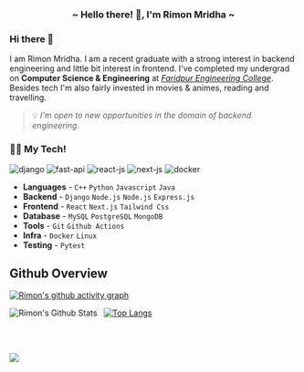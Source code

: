 <h3 align="center">~ Hello there! 👻, I'm Rimon Mridha ~</h3>

### Hi there 👋

I am Rimon Mridha. I am a recent graduate with a strong interest in backend engineering and little bit interest in frontend. I've completed my undergrad on **Computer Science & Engineering** at _[Faridpur Engineering College](https://fec.ac.bd/)_. Besides tech I'm also fairly invested in movies & animes, reading and travelling.

> 💡 _I'm open to new opportunities in the domain of backend engineering._

### 🧑‍💻 My Tech!

<p>
<img src="https://img.shields.io/badge/Django-092E20?style=for-the-badge&logo=django&logoColor=green" alt="django" />
<img src="https://img.shields.io/badge/FastAPI-005571?style=for-the-badge&logo=fastapi" alt="fast-api" />
<img src="https://img.shields.io/badge/-ReactJs-61DAFB?logo=react&logoColor=white&style=for-the-badge" alt="react-js"/>
<img src="https://img.shields.io/badge/next.js-000000?style=for-the-badge&logo=nextdotjs&logoColor=white" alt="next-js"/>
<img src="https://img.shields.io/badge/Docker-2496ED?logo=docker&logoColor=white&style=for-the-badge" alt="docker" />
</p>

- **Languages** - `C++` `Python` `Javascript` `Java`
- **Backend** - `Django` `Node.js` `Node.js` `Express.js`
- **Frontend** - `React` `Next.js` `Tailwind Css`
- **Database** - `MySQL` `PostgreSQL` `MongoDB`
- **Tools** - `Git` `Github Actions`
- **Infra** - `Docker` `Linux`
- **Testing** - `Pytest`

## Github Overview

[![Rimon's github activity graph](https://github-readme-activity-graph.vercel.app/graph?username=shrimon347&theme=tokyo-night&show_icons=true)](https://github.com/shrimon347/github-readme-activity-graph)&nbsp;


<img align="left" alt="Rimon's Github Stats" src="https://github-readme-stats-sigma-five.vercel.app/api?username=shrimon347&theme=algolia&show_icons=true" /> &nbsp;
[![Top Langs](https://github-readme-stats.vercel.app/api/top-langs/?username=shrimon347&theme=algolia&hide_progress=true&layout=compact)](https://github.com/shrimon347/github-readme-stats)

<br>
<br>
<p><img align="center" src="https://streak-stats.demolab.com?user=shrimon347&theme=algolia&show_icons=true"/></p>

